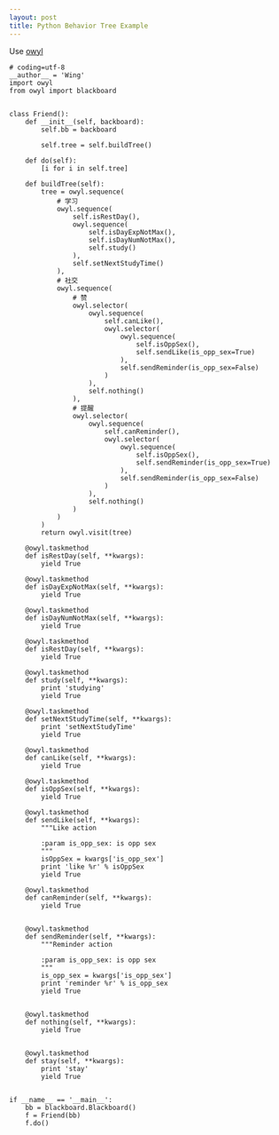 ```yaml
---
layout: post
title: Python Behavior Tree Example
---
```

Use [owyl](https://github.com/eykd/owyl)
	
	# coding=utf-8
	__author__ = 'Wing'
	import owyl
	from owyl import blackboard
	
	
	class Friend():
	    def __init__(self, backboard):
	        self.bb = backboard
	
	        self.tree = self.buildTree()
	
	    def do(self):
	        [i for i in self.tree]
	
	    def buildTree(self):
	        tree = owyl.sequence(
	            # 学习
	            owyl.sequence(
	                self.isRestDay(),
	                owyl.sequence(
	                    self.isDayExpNotMax(),
	                    self.isDayNumNotMax(),
	                    self.study()
	                ),
	                self.setNextStudyTime()
	            ),
	            # 社交
	            owyl.sequence(
	                # 赞
	                owyl.selector(
	                    owyl.sequence(
	                        self.canLike(),
	                        owyl.selector(
	                            owyl.sequence(
	                                self.isOppSex(),
	                                self.sendLike(is_opp_sex=True)
	                            ),
	                            self.sendReminder(is_opp_sex=False)
	                        )
	                    ),
	                    self.nothing()
	                ),
	                # 提醒
	                owyl.selector(
	                    owyl.sequence(
	                        self.canReminder(),
	                        owyl.selector(
	                            owyl.sequence(
	                                self.isOppSex(),
	                                self.sendReminder(is_opp_sex=True)
	                            ),
	                            self.sendReminder(is_opp_sex=False)
	                        )
	                    ),
	                    self.nothing()
	                )
	            )
	        )
	        return owyl.visit(tree)
	
	    @owyl.taskmethod
	    def isRestDay(self, **kwargs):
	        yield True
	
	    @owyl.taskmethod
	    def isDayExpNotMax(self, **kwargs):
	        yield True
	
	    @owyl.taskmethod
	    def isDayNumNotMax(self, **kwargs):
	        yield True
	
	    @owyl.taskmethod
	    def isRestDay(self, **kwargs):
	        yield True
	
	    @owyl.taskmethod
	    def study(self, **kwargs):
	        print 'studying'
	        yield True
	
	    @owyl.taskmethod
	    def setNextStudyTime(self, **kwargs):
	        print 'setNextStudyTime'
	        yield True
	
	    @owyl.taskmethod
	    def canLike(self, **kwargs):
	        yield True
	
	    @owyl.taskmethod
	    def isOppSex(self, **kwargs):
	        yield True
	
	    @owyl.taskmethod
	    def sendLike(self, **kwargs):
	        """Like action
	
	        :param is_opp_sex: is opp sex
	        """
	        isOppSex = kwargs['is_opp_sex']
	        print 'like %r' % isOppSex
	        yield True
	
	    @owyl.taskmethod
	    def canReminder(self, **kwargs):
	        yield True
	
	
	    @owyl.taskmethod
	    def sendReminder(self, **kwargs):
	        """Reminder action
	
	        :param is_opp_sex: is opp sex
	        """
	        is_opp_sex = kwargs['is_opp_sex']
	        print 'reminder %r' % is_opp_sex
	        yield True
	
	
	    @owyl.taskmethod
	    def nothing(self, **kwargs):
	        yield True
	
	
	    @owyl.taskmethod
	    def stay(self, **kwargs):
	        print 'stay'
	        yield True
	
	
	if __name__ == '__main__':
	    bb = blackboard.Blackboard()
	    f = Friend(bb)
	    f.do()

	
	
